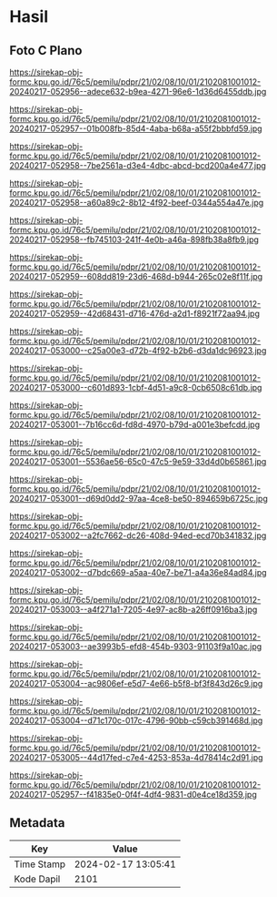 # Hasil

## Foto C Plano

https://sirekap-obj-formc.kpu.go.id/76c5/pemilu/pdpr/21/02/08/10/01/2102081001012-20240217-052956--adece632-b9ea-4271-96e6-1d36d6455ddb.jpg

https://sirekap-obj-formc.kpu.go.id/76c5/pemilu/pdpr/21/02/08/10/01/2102081001012-20240217-052957--01b008fb-85d4-4aba-b68a-a55f2bbbfd59.jpg

https://sirekap-obj-formc.kpu.go.id/76c5/pemilu/pdpr/21/02/08/10/01/2102081001012-20240217-052958--7be2561a-d3e4-4dbc-abcd-bcd200a4e477.jpg

https://sirekap-obj-formc.kpu.go.id/76c5/pemilu/pdpr/21/02/08/10/01/2102081001012-20240217-052958--a60a89c2-8b12-4f92-beef-0344a554a47e.jpg

https://sirekap-obj-formc.kpu.go.id/76c5/pemilu/pdpr/21/02/08/10/01/2102081001012-20240217-052958--fb745103-241f-4e0b-a46a-898fb38a8fb9.jpg

https://sirekap-obj-formc.kpu.go.id/76c5/pemilu/pdpr/21/02/08/10/01/2102081001012-20240217-052959--608dd819-23d6-468d-b944-265c02e8f11f.jpg

https://sirekap-obj-formc.kpu.go.id/76c5/pemilu/pdpr/21/02/08/10/01/2102081001012-20240217-052959--42d68431-d716-476d-a2d1-f8921f72aa94.jpg

https://sirekap-obj-formc.kpu.go.id/76c5/pemilu/pdpr/21/02/08/10/01/2102081001012-20240217-053000--c25a00e3-d72b-4f92-b2b6-d3da1dc96923.jpg

https://sirekap-obj-formc.kpu.go.id/76c5/pemilu/pdpr/21/02/08/10/01/2102081001012-20240217-053000--c601d893-1cbf-4d51-a9c8-0cb6508c61db.jpg

https://sirekap-obj-formc.kpu.go.id/76c5/pemilu/pdpr/21/02/08/10/01/2102081001012-20240217-053001--7b16cc6d-fd8d-4970-b79d-a001e3befcdd.jpg

https://sirekap-obj-formc.kpu.go.id/76c5/pemilu/pdpr/21/02/08/10/01/2102081001012-20240217-053001--5536ae56-65c0-47c5-9e59-33d4d0b65861.jpg

https://sirekap-obj-formc.kpu.go.id/76c5/pemilu/pdpr/21/02/08/10/01/2102081001012-20240217-053001--d69d0dd2-97aa-4ce8-be50-894659b6725c.jpg

https://sirekap-obj-formc.kpu.go.id/76c5/pemilu/pdpr/21/02/08/10/01/2102081001012-20240217-053002--a2fc7662-dc26-408d-94ed-ecd70b341832.jpg

https://sirekap-obj-formc.kpu.go.id/76c5/pemilu/pdpr/21/02/08/10/01/2102081001012-20240217-053002--d7bdc669-a5aa-40e7-be71-a4a36e84ad84.jpg

https://sirekap-obj-formc.kpu.go.id/76c5/pemilu/pdpr/21/02/08/10/01/2102081001012-20240217-053003--a4f271a1-7205-4e97-ac8b-a26ff0916ba3.jpg

https://sirekap-obj-formc.kpu.go.id/76c5/pemilu/pdpr/21/02/08/10/01/2102081001012-20240217-053003--ae3993b5-efd8-454b-9303-91103f9a10ac.jpg

https://sirekap-obj-formc.kpu.go.id/76c5/pemilu/pdpr/21/02/08/10/01/2102081001012-20240217-053004--ac9806ef-e5d7-4e66-b5f8-bf3f843d26c9.jpg

https://sirekap-obj-formc.kpu.go.id/76c5/pemilu/pdpr/21/02/08/10/01/2102081001012-20240217-053004--d71c170c-017c-4796-90bb-c59cb391468d.jpg

https://sirekap-obj-formc.kpu.go.id/76c5/pemilu/pdpr/21/02/08/10/01/2102081001012-20240217-053005--44d17fed-c7e4-4253-853a-4d78414c2d91.jpg

https://sirekap-obj-formc.kpu.go.id/76c5/pemilu/pdpr/21/02/08/10/01/2102081001012-20240217-052957--f41835e0-0f4f-4df4-9831-d0e4ce18d359.jpg


## Metadata

| Key        | Value               |
| ---------- | ------------------- |
| Time Stamp | 2024-02-17 13:05:41 |
| Kode Dapil | 2101                |



